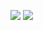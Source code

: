 ![](https://github.com/ppc-ntu-khpi/35-first-lab-Vadym-Al/tree/master/Solution/task1.1)
![](https://github.com/ppc-ntu-khpi/35-first-lab-Vadym-Al/tree/master/Solution/task1.2)